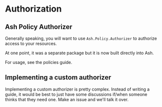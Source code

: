 # Authorization

## Ash Policy Authorizer

Generally speaking, you will want to use `Ash.Policy.Authorizer` to authorize access to your resources.

At one point, it was a separate package but it is now built directly into Ash.

For usage, see the policies guide.

## Implementing a custom authorizer

Implementing a custom authorizer is pretty complex. Instead of writing a guide, it would be best to just have some discussions if/when someone thinks that they need one. Make an issue and we'll talk it over.
